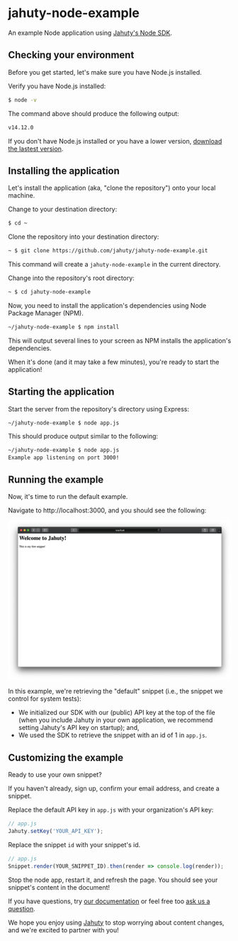 # jahuty-node-example

An example Node application using [Jahuty's Node SDK](https://github.com/jahuty/jahuty-node).

## Checking your environment

Before you get started, let's make sure you have Node.js installed.

Verify you have Node.js installed:

```bash
$ node -v
```

The command above should produce the following output:

```bash
v14.12.0
```

If you don't have Node.js installed or you have a lower version, [download the lastest version](https://nodejs.org/en/download/).

## Installing the application

Let's install the application (aka, "clone the repository") onto your local machine.

Change to your destination directory:

```bash
$ cd ~
```

Clone the repository into your destination directory:

```bash
~ $ git clone https://github.com/jahuty/jahuty-node-example.git
```

This command will create a `jahuty-node-example` in the current directory.

Change into the repository's root directory:

```bash
~ $ cd jahuty-node-example
```

Now, you need to install the application's dependencies using Node Package Manager (NPM).

```bash
~/jahuty-node-example $ npm install
```

This will output several lines to your screen as NPM installs the application's dependencies.

When it's done (and it may take a few minutes), you're ready to start the application!

## Starting the application

Start the server from the repository's directory using Express:

```
~/jahuty-node-example $ node app.js
```

This should produce output similar to the following:

```bash
~/jahuty-node-example $ node app.js
Example app listening on port 3000!
```

## Running the example

Now, it's time to run the default example.

Navigate to http://localhost:3000, and you should see the following:

![Jahuty example](https://github.com/jahuty/jahuty-node-example/blob/master/example.png)

In this example, we're retrieving the "default" snippet (i.e., the snippet we control for system tests):

* We initialized our SDK with our (public) API key at the top of the file (when you include Jahuty in your own application, we recommend setting Jahuty's API key on startup); and,
* We used the SDK to retrieve the snippet with an id of 1 in `app.js`.

## Customizing the example

Ready to use your own snippet?

If you haven't already, sign up, confirm your email address, and create a snippet.

Replace the default API key in `app.js` with your organization's API key:

```js
// app.js
Jahuty.setKey('YOUR_API_KEY');
```

Replace the snippet `id` with your snippet's id.

```js
// app.js
Snippet.render(YOUR_SNIPPET_ID).then(render => console.log(render));
```

Stop the node app, restart it, and refresh the page. You should see your snippet's content in the document!

If you have questions, try [our documentation](https://www.jahuty.com/docs) or feel free too [ask us a question](https://www.jahuty.com/contacts/new).

We hope you enjoy using [Jahuty](https://www.jahuty.com/) to stop worrying about content changes, and we're excited to partner with you!

